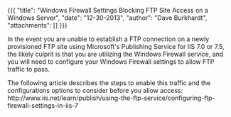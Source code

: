 {{{
  "title": "Windows Firewall Settings Blocking FTP Site Access on a Windows Server",
  "date": "12-30-2013",
  "author": "Dave Burkhardt",
  "attachments": []
}}}

<p>In the event you are unable to establish a FTP connection on a newly provisioned FTP site using Microsoft's Publishing Service for IIS 7.0 or 7.5, the likely culprit is that you are utilizing the Windows Firewall service, and you will need to configure
  your Windows Firewall settings to allow FTP traffic to pass.</p>
<p>The following article describes the steps to enable this traffic and the configurations options to consider before you allow access:
  <br />http://www.iis.net/learn/publish/using-the-ftp-service/configuring-ftp-firewall-settings-in-iis-7</p>
